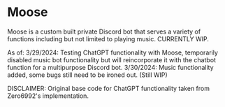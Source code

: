 # Moose
Moose is a custom built private Discord bot that serves a variety of functions including but not limited to playing music. CURRENTLY WIP.

As of:
3/29/2024: Testing ChatGPT functionality with Moose, temporarily disabled music bot functionality but will reincorporate it with the chatbot function for a multipurpose Discord bot.
3/30/2024: Music functionality added, some bugs still need to be ironed out. (Still WIP)

DISCLAIMER: Original base code for ChatGPT functionality taken from Zero6992's implementation.
